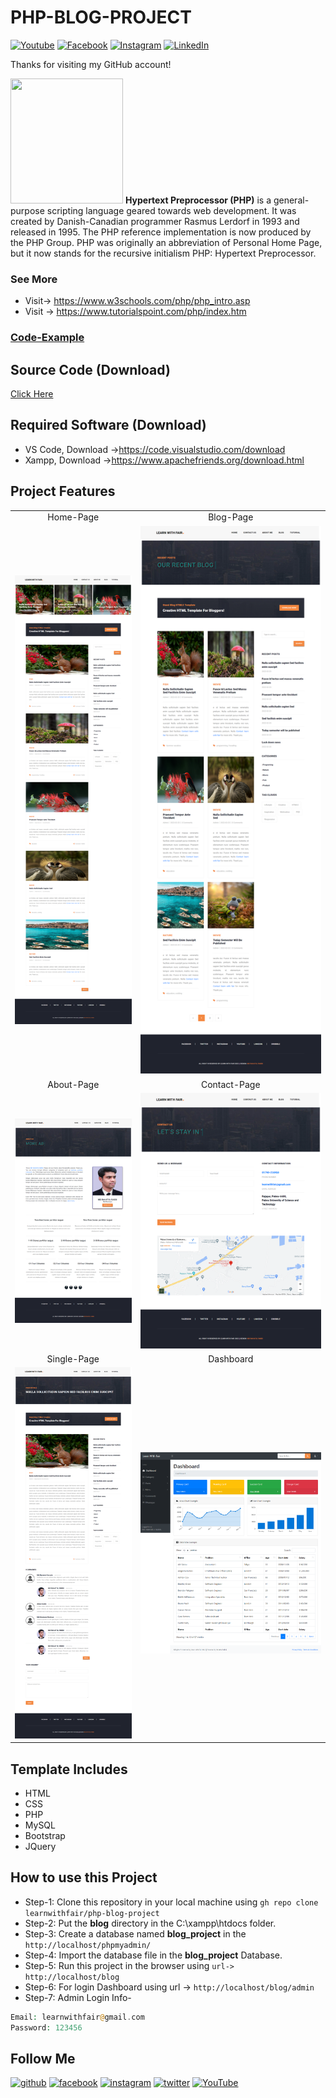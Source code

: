 # PHP-BLOG-PROJECT

[![Youtube][youtube-shield]][youtube-url]
[![Facebook][facebook-shield]][facebook-url]
[![Instagram][instagram-shield]][instagram-url]
[![LinkedIn][linkedin-shield]][linkedin-url]

Thanks for visiting my GitHub account!

<img src ="https://pngimg.com/uploads/php/php_PNG10.png" height = "200px" width = "180px"/> **Hypertext Preprocessor (PHP)** is a general-purpose scripting language geared towards web development. It was created by Danish-Canadian programmer Rasmus Lerdorf in 1993 and released in 1995. The PHP reference implementation is now produced by the PHP Group. PHP was originally an abbreviation of Personal Home Page, but it now stands for the recursive initialism PHP: Hypertext Preprocessor.

### See More

- Visit-> https://www.w3schools.com/php/php_intro.asp
- Visit -> https://www.tutorialspoint.com/php/index.htm

### [Code-Example](https://github.com/learnwithfair/PHP-Code)

## Source Code (Download)

[Click Here](https://mega.nz/file/9PNXyLYb#j1uwtyVp4wL4prtb3YPWqeOazO0jGQUuhNOb96z4Qx4)

## Required Software (Download)

- VS Code, Download ->https://code.visualstudio.com/download
- Xampp, Download ->https://www.apachefriends.org/download.html

## Project Features

|                                        |                                       |
| :------------------------------------: | :-----------------------------------: |
|               Home-Page                |               Blog-Page               |
|    ![roadmap](screenshot/home.png)     |    ![roadmap](screenshot/blog.png)    |
|               About-Page               |             Contact-Page              |
|    ![roadmap](screenshot/about.png)    | ![roadmap](screenshot/contact-us.png) |
|              Single-Page               |               Dashboard               |
| ![roadmap](screenshot/single-page.png) | ![roadmap](screenshot/dashboard.png)  |

## Template Includes

- HTML
- CSS
- PHP
- MySQL
- Bootstrap
- JQuery

## How to use this Project

- Step-1: Clone this repository in your local machine using `gh repo clone learnwithfair/php-blog-project `
- Step-2: Put the **blog** directory in the C:\xampp\htdocs folder.
- Step-3: Create a database named **blog_project** in the `http://localhost/phpmyadmin/ `
- Step-4: Import the database file in the **blog_project** Database.
- Step-5: Run this project in the browser using `url-> http://localhost/blog `
- Step-6: For login Dashboard using url -> `http://localhost/blog/admin `
- Step-7: Admin Login Info-

```php
Email: learnwithfair@gmail.com
Password: 123456
```

## Follow Me

[<img src='https://cdn.jsdelivr.net/npm/simple-icons@3.0.1/icons/github.svg' alt='github' height='40'>](https://github.com/learnwithfair) [<img src='https://cdn.jsdelivr.net/npm/simple-icons@3.0.1/icons/facebook.svg' alt='facebook' height='40'>](https://www.facebook.com/learnwithfair/) [<img src='https://cdn.jsdelivr.net/npm/simple-icons@3.0.1/icons/instagram.svg' alt='instagram' height='40'>](https://www.instagram.com/learnwithfair/) [<img src='https://cdn.jsdelivr.net/npm/simple-icons@3.0.1/icons/twitter.svg' alt='twitter' height='40'>](https://www.twiter.com/learnwithfair/) [<img src='https://cdn.jsdelivr.net/npm/simple-icons@3.0.1/icons/youtube.svg' alt='YouTube' height='40'>](https://www.youtube.com/@learnwithfair)

<!-- MARKDOWN LINKS & IMAGES -->

[youtube-shield]: https://img.shields.io/badge/-Youtube-black.svg?style=flat-square&logo=youtube&color=555&logoColor=white
[youtube-url]: https://youtube.com/@learnwithfair
[facebook-shield]: https://img.shields.io/badge/-Facebook-black.svg?style=flat-square&logo=facebook&color=555&logoColor=white
[facebook-url]: https://facebook.com/learnwithfair
[instagram-shield]: https://img.shields.io/badge/-Instagram-black.svg?style=flat-square&logo=instagram&color=555&logoColor=white
[instagram-url]: https://instagram.com/learnwithfair
[linkedin-shield]: https://img.shields.io/badge/-LinkedIn-black.svg?style=flat-square&logo=linkedin&colorB=555
[linkedin-url]: https://linkedin.com/company/learnwithfair

